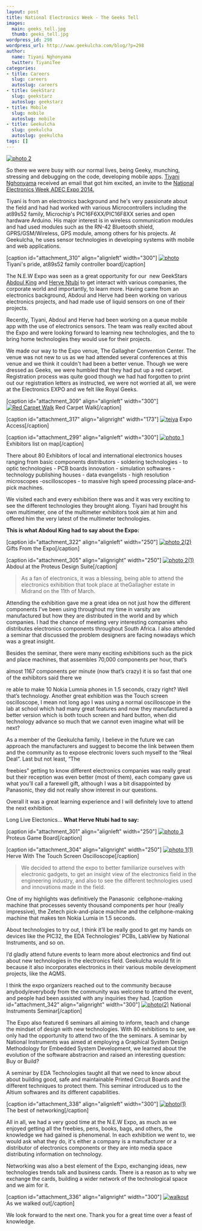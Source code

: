 ```yaml
---
layout: post
title: National Electronics Week - The Geeks Tell
images:
  main: geeks_tell.jpg
  thumb: geeks_tell.jpg
wordpress_id: 298
wordpress_url: http://www.geekulcha.com/blog/?p=298
author:
  name: Tiyani Nghonyama
  twitter: TiyaniTee
categories:
- title: Careers
  slug: careers
  autoslug: careers
- title: GeekStarz
  slug: geekstarz
  autoslug: geekstarz
- title: Mobile
  slug: mobile
  autoslug: mobile
- title: Geekulcha
  slug: geekulcha
  autoslug: geekulcha
tags: []
---
```

 [![photo 2](http://www.geekulcha.com/blog/wp-content/uploads/2014/03/photo-2-300x224.jpg)](http://www.geekulcha.com/blog/wp-content/uploads/2014/03/photo-2.jpg)

 So there we were busy with our normal lives, being Geeky, munching, stressing and debugging on the code, developing mobile apps. [Tiyani Nghonyama](http://www.twitter.com/TiyaniTee "Tiyani Nghonyama") received an email that got him excited, an invite to the [National Electronics Week ADEC Expo 2014.](http://www.new-expo.co.uk/newsa/ "National Electronics Week ADEC EXPO 2014")

 Tiyani is from an electronics background and he's very passionate about the field and had had worked with various Microcontrollers including the at89s52 family, Microchip's PIC16F6XX/PIC16F8XX series and open hardware Arduino. His major interest is in wireless communication modules and had used modules such as the RN-42 Bluetooth shield, GPRS/GSM/Wireless, GPS module, among others for his projects. At Geekulcha, he uses sensor technologies in developing systems with mobile and web applications.

 [caption id="attachment\_310" align="alignleft" width="300"] [![photo](http://www.geekulcha.com/blog/wp-content/uploads/2014/03/photo-300x181.jpg "Tiyani's pride, at89s52 family controller board")](http://www.geekulcha.com/blog/wp-content/uploads/2014/03/photo.jpg) Tiyani's pride, at89s52 family controller board[/caption]

 The N.E.W Expo was seen as a great opportunity for our  new GeekStars [Abdoul King](https://www.facebook.com/king.abdoul.9?fref=ts) and [Herve Ntubi](https://twitter.com/Herve_243) to get interact with various companies, the corporate world and importantly, to learn more. Having came from an electronics background, Abdoul and Herve had been working on various electronics projects, and had made use of liquid sensors on one of their projects.

 Recently, Tiyani, Abdoul and Herve had been working on a queue mobile app with the use of electronics sensors. The team was really excited about the Expo and were looking forward to learning new technologies, and the to bring home technologies they would use for their projects.



 We made our way to the Expo venue, The Gallagher Convention Center. The venue was not new to us as we had attended several conferences at this venue and we think it couldn't had been a better venue. Though we were dressed as Geeks, we were humbled that they had put up a red carpet. Registration process was quite good though we had had forgotten to print out our registration letters as instructed, we were not worried at all, we were at the Electronics EXPO and we felt like Royal Geeks.

 [caption id="attachment\_309" align="alignleft" width="300"] [![Red Carpet Walk](http://www.geekulcha.com/blog/wp-content/uploads/2014/03/photo-511-300x224.jpg)](http://www.geekulcha.com/blog/wp-content/uploads/2014/03/photo-511.jpg) Red Carpet Walk[/caption]

 [caption id="attachment\_317" align="alignright" width="173"] [![teiya](http://www.geekulcha.com/blog/wp-content/uploads/2014/03/teiya-225x300.jpg "Tiyani")](http://www.geekulcha.com/blog/wp-content/uploads/2014/03/teiya.jpg) Expo Access[/caption]

















 [caption id="attachment\_299" align="alignleft" width="300"] [![photo 1](http://www.geekulcha.com/blog/wp-content/uploads/2014/03/photo-1-300x224.jpg "The Exhibitors")](http://www.geekulcha.com/blog/wp-content/uploads/2014/03/photo-1.jpg) Exhibitors list on map[/caption]

 There about 80 Exhibitors of local and international electronics houses ranging from basic components distributors - soldering technologies - to optic technologies - PCB boards innovation - simulation softwares - technology publishing houses - data evangelists - high resolution microscopes -oscilloscopes - to massive high speed processing place-and-pick machines.

 We visited each and every exhibition there was and it was very exciting to see the different technologies they brought along. Tiyani had brought his own multimeter, one of the multimeter exhibitors took aim at him and offered him the very latest of the multimeter technologies.



**This is what Abdoul King had to say about the Expo:**

 [caption id="attachment\_322" align="alignleft" width="250"] [![photo 2(2)](http://www.geekulcha.com/blog/wp-content/uploads/2014/03/photo-22-300x224.jpg "Freebies")](http://www.geekulcha.com/blog/wp-content/uploads/2014/03/photo-22.jpg) Gifts From the Expo[/caption]

 [caption id="attachment\_305" align="alignright" width="250"] [![photo 2(1)](http://www.geekulcha.com/blog/wp-content/uploads/2014/03/photo-21-300x224.jpg "Abdoul King")](http://www.geekulcha.com/blog/wp-content/uploads/2014/03/photo-21.jpg) Abdoul at the Proteus Design Suite[/caption]
















> As a fan of electronics, it was a blessing, being able to attend the electronics exhibition that took place at theGallagher estate in Midrand on the 11th of March.
>
>
 Attending the exhibition gave me a great idea on not just how the different components I’ve been using throughout my time in varsity are manufactured but how they are distributed in the world and by which companies. I had the chance of meeting very interesting companies who distributes electronics components throughout South Africa. I also attended a seminar that discussed the problem designers are facing nowadays which was a great insight.

 Besides the seminar, there were many exciting exhibitions such as the pick and place machines, that assembles 70,000 components per hour, that’s

 almost 1167 components per minute (now that’s crazy) it is so fast that one of the exhibitors said there we

 re able to make 10 Nokia Lumnia phones in 1.5 seconds, crazy right? Well that’s technology. Another great exhibition was the Touch screen oscilloscope, I mean not long ago I was using a normal oscilloscope in the lab at school which had many great features and now they manufactured a better version which is both touch screen and hard button, when did technology advance so much that we cannot even imagine what will be next?

 As a member of the Geekulcha family, I believe in the future we can approach the manufacturers and
 suggest to become the link between them and the community as to expose electronic lovers such myself to the “Real Deal”. Last but not least, “The

 freebies” getting to know different electronics companies was really great but their reception was even better (most of them), each company gave us what you’ll call a farewell gift, although I was a bit disappointed by Panasonic, they did not really show interest in our questions.

 Overall it was a great learning experience and I will definitely love to attend the next exhibition.

 Long Live Electonics… **What Herve Ntubi had to say:**

 [caption id="attachment\_301" align="alignleft" width="250"] [![photo 3](http://www.geekulcha.com/blog/wp-content/uploads/2014/03/photo-3-300x224.jpg)](http://www.geekulcha.com/blog/wp-content/uploads/2014/03/photo-3.jpg) Proteus Game Board[/caption]

 [caption id="attachment\_304" align="alignright" width="250"] [![photo 1(1)](http://www.geekulcha.com/blog/wp-content/uploads/2014/03/photo-11-300x224.jpg)](http://www.geekulcha.com/blog/wp-content/uploads/2014/03/photo-11.jpg) Herve With The Touch Screen Oscilloscope[/caption]
















> We decided to attend the expo to better familiarize ourselves with electronic gadgets, to get an insight view of the electronics field in the engineering industry, and also to see the different technologies used and innovations made in the field.

 One of my highlights was definitively the Panasonic  cellphone-making machine that processes seventy thousand components per hour (really impressive), the Zetech pick-and-place machine and the cellphone-making machine that makes ten Nokia Lumia in 1.5 seconds.

 About technologies to try out, I think it’ll be really good to get my hands on devices like the PIC32, the EDA Technologies’ PCBs, LabView by National Instruments, and so on.

 I’d gladly attend future events to learn more about electronics and find out about new technologies in the electronics field. Geekulcha would fit in because it also incorporates electronics in their various mobile development projects, like the AQMS.

 I think the expo organizers reached out to the community because anybody/everybody from the community was welcome to attend the event, and people had been assisted with any inquiries they had.
 [caption id="attachment\_342" align="alignright" width="300"] [![photo(2)](http://www.geekulcha.com/blog/wp-content/uploads/2014/03/photo2-300x224.jpg "Seminar")](http://www.geekulcha.com/blog/wp-content/uploads/2014/03/photo2.jpg) National Instruments Seminar[/caption]

 The Expo also featured 6 seminars all aiming to inform, teach and change the mindset of design with new technologies. With 80 exhibitions to see, we only had the opportunity to attend two of the the seminars. A seminar by National Instruments was aimed at employing a Graphical System Design Methodology for Embedded System Development, we learned about the evolution of the software abstracrion and raised an interesting question: Buy or Build?

 A seminar by EDA Technologies taught all that we need to know about about building good, safe and maintainable Printed Circuit Boards and the different techniques to protect them. This seminar introduced us to the Altium softwares and its different capabilities.



 [caption id="attachment\_338" align="alignleft" width="300"] [![photo(1)](http://www.geekulcha.com/blog/wp-content/uploads/2014/03/photo1-300x224.jpg "Netwirking")](http://www.geekulcha.com/blog/wp-content/uploads/2014/03/photo1.jpg) The best of networking[/caption]

 All in all, we had a very good time at the N.E.W Expo, as much as we enjoyed getting all the freebies, pens, books, bags, and others, the knowledge we had gained is phenomenal. In each exhibition we went to, we would ask what they do, it's either a company is a manufacturer or a distributor of electronics components or they are into media space distributing information on technology.

 Networking was also a best element of the Expo, exchanging ideas, new technologies trends talk and business cards. There is a reason as to why we exchange the cards, building a wider network of the technological space and we aim for it.



 [caption id="attachment\_336" align="alignright" width="300"] [![walkout](http://www.geekulcha.com/blog/wp-content/uploads/2014/03/walkout-300x224.jpg)](http://www.geekulcha.com/blog/wp-content/uploads/2014/03/walkout.jpg) As we walked out[/caption]



 We look forward to the next one. Thank you for a great time over a feast of knowledge.


